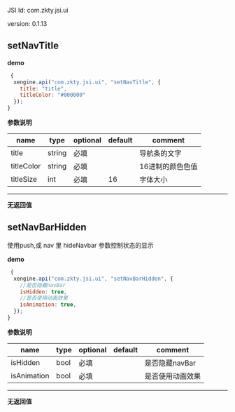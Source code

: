 

JSI Id: com.zkty.jsi.ui

version: 0.1.13



## setNavTitle



**demo**
``` js
 {
  xengine.api("com.zkty.jsi.ui", "setNavTitle", {
    title: "title",
    titleColor: "#000000"
  });
}
``` 

	
**参数说明**

| name                        | type      | optional | default   | comment  |
| --------------------------- | --------- | -------- | --------- |--------- |
| title | string | 必填 |  | 导航条的文字 |
| titleColor | string | 必填 |  | 16进制的颜色色值 |
| titleSize | int | 必填 | 16 | 字体大小 |


---------------------
**无返回值**




## setNavBarHidden

使用push,或 nav 里 hideNavbar 参数控制状态的显示

**demo**
``` js
 {
  xengine.api("com.zkty.jsi.ui", "setNavBarHidden", {
    //是否隐藏navBar
    isHidden: true,
    //是否使用动画效果
    isAnimation: true,
  });
}
``` 

	
**参数说明**

| name                        | type      | optional | default   | comment  |
| --------------------------- | --------- | -------- | --------- |--------- |
| isHidden | bool | 必填 |  | 是否隐藏navBar |
| isAnimation | bool | 必填 |  | 是否使用动画效果 |


---------------------
**无返回值**



    